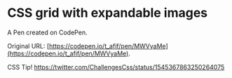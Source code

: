 # CSS grid with expandable images

A Pen created on CodePen.

Original URL: [https://codepen.io/t_afif/pen/MWVyaMe](https://codepen.io/t_afif/pen/MWVyaMe).

CSS Tip!
https://twitter.com/ChallengesCss/status/1545367863250264075